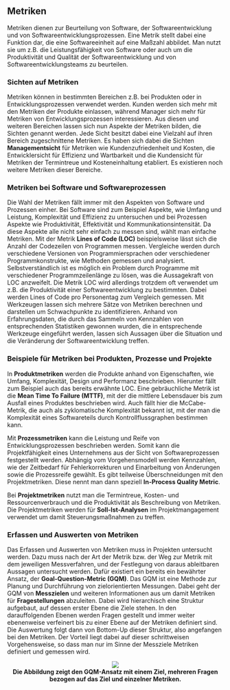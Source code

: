 ## Metriken

Metriken dienen zur Beurteilung von Software, der Softwareentwicklung und von Softwareentwicklungsprozessen. Eine Metrik stellt dabei
eine Funktion dar, die eine Softwareeinheit auf eine Maßzahl abbildet. Man nutzt sie um z.B. die Leistungsfähigkeit von Software oder
auch um die Produktivität und Qualität der Softwareentwicklung und von Softwareentwicklungsteams zu beurteilen.

### Sichten auf Metriken

Metriken können in bestimmten Bereichen z.B. bei Produkten oder in Entwicklungsprozessen verwendet werden. Kunden werden sich mehr mit den
Metriken der Produkte einlassen, während Manager sich mehr für Metriken von Entwicklungsprozessen interessieren. Aus diesen und weiteren
Bereichen lassen sich nun Aspekte der Metriken bilden, die Sichten genannt werden. Jede Sicht besitzt dabei eine Vielzahl auf ihren
Bereich zugeschnittene Metriken. Es haben sich dabei die Sichten **Managementsicht** für Metriken wie Kundenzufriedenheit und Kosten,
die Entwicklersicht für Effizienz und Wartbarkeit und die Kundensicht für Metriken der Termintreue und Kosteneinhaltung etabliert. Es
existieren noch weitere Metriken dieser Bereiche.

### Metriken bei Software und Softwareprozessen

Die Wahl der Metriken fällt immer mit den Aspekten von Software und Prozessen einher. Bei Software sind zum Beispiel Aspekte, wie Umfang
und Leistung, Komplexität und Effizienz zu untersuchen und bei Prozessen Aspekte wie Produktivität, Effektivität und Kommunikationsintensität.
Da diese Aspekte alle nicht sehr einfach zu messen sind, wählt man einfache Metriken. Mit der Metrik **Lines of Code (LOC)** beispielsweise
lässt sich die Anzahl der Codezeilen von Programmen messen. Vergleiche werden durch verschiedene Versionen von Programmiersprachen oder
verschiedener Programmkonstrukte, wie Methoden gemessen und analysiert. Selbstverständlich ist es möglich ein Problem durch Programme
mit verschiedener Programmzeilenlänge zu lösen, was die Aussagekraft von LOC anzweifelt. Die Metrik LOC wird allerdings trotzdem oft verwendet
um z.B. die Produktivität einer Softwareentwicklung zu bestimmten. Dabei werden Lines of Code pro Personentag zum Vergleich gemessen.
Mit Werkzeugen lassen sich mehrere Sätze von Metriken berechnen und darstellen um Schwachpunkte zu identifizieren.
Anhand von Erfahrungsdaten, die durch das Sammeln von Kennzahlen von entsprechenden Statistiken gewonnen wurden, die in entsprechende
Werkzeuge eingeführt werden, lassen sich Aussagen über die Situation und die Veränderung der Softwareentwicklung treffen.

### Beispiele für Metriken bei Produkten, Prozesse und Projekte

In **Produktmetriken** werden die Produkte anhand von Eigenschaften, wie Umfang, Komplexität, Design und Performanz beschrieben.
Hierunter fällt zum Beispiel auch das bereits erwähnte LOC. Eine gebräuchliche Metrik ist die **Mean Time To Failure (MTTF)**,
mit der die mittlere Lebensdauer bis zum Ausfall eines Produktes beschrieben wird. Auch fällt hier die McCabe-Metrik, die auch als
zyklomatische Komplexität bekannt ist, mit der man die Komplexität eines Softwareteils durch Kontrollflussgraphen bestimmen kann.  

Mit **Prozessmetriken** kann die Leistung und Reife von Entwicklungsprozessen beschrieben werden. Somit kann die Projektfähigkeit
eines Unternehmens aus der Sicht von Softwareprozessen festgestellt werden. Abhängig vom Vorgehensmodell werden Kennzahlen, wie
der Zeitbedarf für Fehlerkorrekturen und Einarbeitung von Änderungen sowie die Prozessreife gewählt. Es gibt teilweise Überschneidungen
mit den Projektmetriken. Diese nennt man dann speziell **In-Process Quality Metric**.

Bei **Projektmetriken** nutzt man die Termintreue, Kosten- und Ressourcenverbrauch und die Produktivität als Beschreibung von Metriken.
Die Projektmetriken werden für **Soll-Ist-Analysen** im Projektmangagement verwendet um damit Steuerungsmaßnahmen zu treffen.

### Erfassen und Auswerten von Metriken

Das Erfassen und Auswerten von Metriken muss in Projekten untersucht werden. Dazu muss nach der Art der Metrik bzw. der Weg zur Metrik
mit dem jeweiligen Messverfahren, und der Festlegung von daraus ableitbaren Aussagen untersucht werden. Dafür existiert ein bereits 
ein bewährter Ansatz, der **Goal-Question-Metric (GQM)**. Das GQM ist eine Methode zur Planung und Durchführung von zielorientierten Messungen.
Dabei geht der GQM von **Messzielen** und weiteren Informationen aus um damit Metriken für **Fragestellungen** abzuleiten. Dabei wird hierarchisch
eine Struktur aufgebaut, auf dessen erster Ebene die Ziele stehen. In den darauffolgenden Ebenen werden Fragen gestellt und immer weiter
ebenenweise verfeinert bis zu einer Ebene auf der Metriken definiert sind. Die Auswertung folgt dann von Bottom-Up dieser Struktur, also
angefangen bei den Metriken. Der Vorteil liegt dabei auf dieser schrittweisen Vorgehensweise, so dass man nur im Sinne der Messziele
Metriken definiert und gemessen wird.

<div style="text-align:center"> 
	<img src="/../Abbildungen/Richard_Leikam/Kapitel_10_Goal-Question-Metric.png">
	<div><b>Die Abbildung zeigt den GQM-Ansatz mit einem Ziel, mehreren Fragen bezogen auf das Ziel und einzelner Metriken.</b></div>
</div>	
